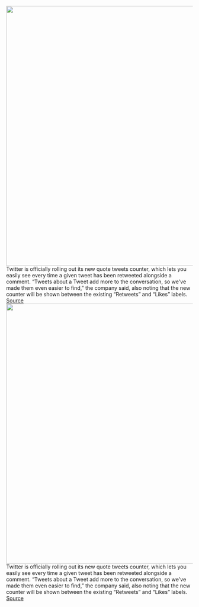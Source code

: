 <img src='https://cdn.vox-cdn.com/thumbor/iyJHpPPo9e8v7Z4e0Ae1UU4Cjow=/0x0:1024x576/1200x800/filters:focal(383x192:545x354)/cdn.vox-cdn.com/uploads/chorus_image/image/67324684/Egx_i48XsAEjenT.0.png' width='700px' /><br/>
Twitter is officially rolling out its new quote tweets counter, which lets you easily see every time a given tweet has been retweeted alongside a comment. “Tweets about a Tweet add more to the conversation, so we've made them even easier to find,” the company said, also noting that the new counter will be shown between the existing “Retweets” and “Likes” labels.
<a href='https://www.theverge.com/2020/9/1/21409925/twitter-quote-tweets-counter-retweet-with-comments-interface-ratiod'> Source <a/><img src='https://cdn.vox-cdn.com/thumbor/iyJHpPPo9e8v7Z4e0Ae1UU4Cjow=/0x0:1024x576/1200x800/filters:focal(383x192:545x354)/cdn.vox-cdn.com/uploads/chorus_image/image/67324684/Egx_i48XsAEjenT.0.png' width='700px' /><br/>
Twitter is officially rolling out its new quote tweets counter, which lets you easily see every time a given tweet has been retweeted alongside a comment. “Tweets about a Tweet add more to the conversation, so we've made them even easier to find,” the company said, also noting that the new counter will be shown between the existing “Retweets” and “Likes” labels.
<a href='https://www.theverge.com/2020/9/1/21409925/twitter-quote-tweets-counter-retweet-with-comments-interface-ratiod'> Source <a/>